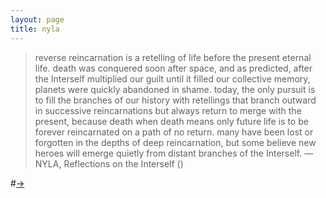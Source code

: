 ```yaml
---
layout: page
title: nyla
---
```


>reverse reincarnation is a retelling of life before the present eternal life. death was conquered soon after space, and as predicted, after the Interself multiplied our guilt until it filled our collective memory, planets were quickly abandoned in shame. today, the only pursuit is to fill the branches of our history with retellings that branch outward in successive reincarnations but always return to merge with the present, because death when death means only future life is to be forever reincarnated on a path of no return. many have been lost or forgotten in the depths of deep reincarnation, but some believe new heroes will emerge quietly from distant branches of the Interself.
        —NYLA, Reflections on the Interself ()


#[→](/poetry/NYLA/NYLB4)
